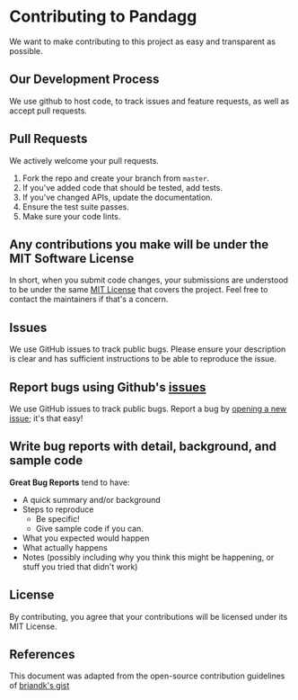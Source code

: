 # Contributing to Pandagg
We want to make contributing to this project as easy and transparent as
possible.

## Our Development Process
We use github to host code, to track issues and feature requests, as well as accept pull requests.


## Pull Requests
We actively welcome your pull requests.

1. Fork the repo and create your branch from `master`.
2. If you've added code that should be tested, add tests.
3. If you've changed APIs, update the documentation.
4. Ensure the test suite passes.
5. Make sure your code lints.

## Any contributions you make will be under the MIT Software License
In short, when you submit code changes, your submissions are understood to be under the same [MIT License](http://choosealicense.com/licenses/mit/) that covers the project.
Feel free to contact the maintainers if that's a concern.

## Issues
We use GitHub issues to track public bugs. Please ensure your description is
clear and has sufficient instructions to be able to reproduce the issue.

## Report bugs using Github's [issues](https://github.com/alkemics/pandagg/issues)
We use GitHub issues to track public bugs. Report a bug by [opening a new issue](https://github.com/alkemics/pandagg/issues/new); it's that easy!

## Write bug reports with detail, background, and sample code

**Great Bug Reports** tend to have:

- A quick summary and/or background
- Steps to reproduce
  - Be specific!
  - Give sample code if you can.
- What you expected would happen
- What actually happens
- Notes (possibly including why you think this might be happening, or stuff you tried that didn't work)


## License
By contributing, you agree that your contributions will be licensed under its MIT License.

## References
This document was adapted from the open-source contribution guidelines of [briandk's gist](https://gist.github.com/briandk/3d2e8b3ec8daf5a27a62)
